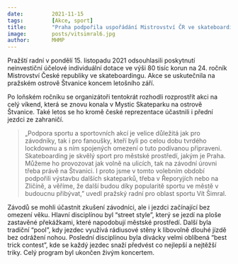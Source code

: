 ```yaml
---
date:         2021-11-15
tags:         [Akce, sport]
title:        "Praha podpořila uspořádání Mistrovství ČR ve skateboardingu na Štvanici"
image: 	      posts/vitsimral6.jpg
author:       MHMP
---
```


Pražští radní v pondělí 15. listopadu 2021 odsouhlasili poskytnutí neinvestiční účelové individuální dotace ve výši 80 tisíc korun na 24. ročník Mistrovství České republiky ve skateboardingu. Akce se uskutečnila na pražském ostrově Štvanice koncem letošního září.

Po loňském ročníku se organizátoři tentokrát rozhodli rozprostřít akci na celý víkend, která se znovu konala v Mystic Skateparku na ostrově Štvanice. Také letos se ho kromě české reprezentace účastnili i přední jezdci ze zahraničí.

> „Podpora sportu a sportovních akcí je velice důležitá jak pro závodníky, tak i pro fanoušky, kteří byli po celou dobu tvrdého lockdownu a s ním spojených omezení o tuto podívanou připraveni. Skateboarding je skvělý sport pro městské prostředí, jakým je Praha. Můžeme ho provozovat jak volně na ulicích, tak na závodní úrovni třeba právě na Štvanici. I proto jsme v tomto volebním období podpořili výstavbu dalších skateparků, třeba v Řeporyjích nebo na Zličíně, a věříme, že další budou díky popularitě sportu ve městě v budoucnu přibývat,” uvedl pražský radní pro oblast sportu Vít Šimral.

Závodů se mohli účastnit zkušení závodníci, ale i jezdci začínající bez omezení věku. Hlavní disciplínou byl “street style”, který se jezdí na ploše zastavěné překážkami, které napodobují městské prostředí. Další byla tradiční “pool”, kdy jezdec využívá rádiusové stěny k libovolně dlouhé jízdě bez odrážení nohou. Poslední disciplínou byla divácky velmi oblíbená “best trick contest”, kde se každý jezdec snaží předvést co nejlepší a nejtěžší triky. Celý program byl ukončen živým koncertem.
